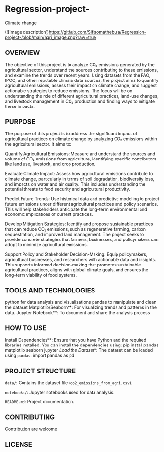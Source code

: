 # Regression-project-
Climate change

(![Image description])https://github.com/Sifisomathebula/Regression-project-/blob/main/agri_image.png?raw=true


## OVERVIEW
The objective of this project is to analyze CO₂ emissions generated by the agricultural sector, understand the sources contributing to these emissions, and examine the trends over recent years. Using datasets from the FAO, IPCC, and other reputable climate data sources, the project aims to quantify agricultural emissions, assess their impact on climate change, and suggest actionable strategies to reduce emissions. The focus will be on understanding the role of different agricultural practices, land-use changes, and livestock management in CO₂ production and finding ways to mitigate these impacts.
## PURPOSE 
The purpose of this project is to address the significant impact of agricultural practices on climate change by analyzing CO₂ emissions within the agricultural sector. It aims to:

Quantify Agricultural Emissions: Measure and understand the sources and volume of CO₂ emissions from agriculture, identifying specific contributors like land use, livestock, and crop production.

Evaluate Climate Impact: Assess how agricultural emissions contribute to climate change, particularly in terms of soil degradation, biodiversity loss, and impacts on water and air quality. This includes understanding the potential threats to food security and agricultural productivity.

Predict Future Trends: Use historical data and predictive modeling to project future emissions under different agricultural practices and policy scenarios. This will help stakeholders anticipate the long-term environmental and economic implications of current practices.

Develop Mitigation Strategies: Identify and propose sustainable practices that can reduce CO₂ emissions, such as regenerative farming, carbon sequestration, and improved land management. The project seeks to provide concrete strategies that farmers, businesses, and policymakers can adopt to minimize agricultural emissions.

Support Policy and Stakeholder Decision-Making: Equip policymakers, agricultural businesses, and researchers with actionable data and insights. This supports informed decision-making that promotes sustainable agricultural practices, aligns with global climate goals, and ensures the long-term viability of food systems.
## TOOLS AND TECHNOLOGIES
python for data analysis and visualisations
pandas to manipulate and clean the dataset 
Matplotlib/Seaborn**: For visualizing trends and patterns in the data.
Jupyter Notebook**: To document and share the analysis process
## HOW TO USE
Install Dependencies**: Ensure that you have Python and the required libraries installed. You can install the dependencies using:
pip install pandas matplotlib seaborn jupyter
*Load the Dataset**: The dataset can be loaded using `pandas`:
import pandas as pd
## PROJECT STRUCTURE 
`data/`: Contains the dataset file (`co2_emissions_from_agri.csv`).

`notebooks/`: Jupyter notebooks used for data analysis.

`README.md`: Project documentation.

## CONTRIBUTING 
Contribution are welcome
## LICENSE




